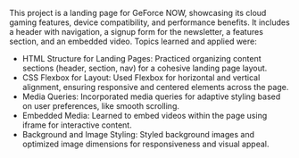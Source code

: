 This project is a landing page for GeForce NOW, showcasing its cloud gaming features, device compatibility, and performance benefits. It includes a header with navigation, a signup form for the newsletter, a features section, and an embedded video.
Topics learned and applied were:
- HTML Structure for Landing Pages: Practiced organizing content sections (header, section, nav) for a cohesive landing page layout.
- CSS Flexbox for Layout: Used Flexbox for horizontal and vertical alignment, ensuring responsive and centered elements across the page.
- Media Queries: Incorporated media queries for adaptive styling based on user preferences, like smooth scrolling.
- Embedded Media: Learned to embed videos within the page using iframe for interactive content.
- Background and Image Styling: Styled background images and optimized image dimensions for responsiveness and visual appeal.
